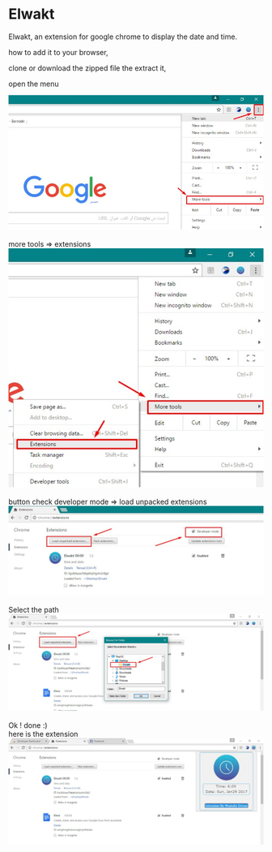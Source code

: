 # Elwakt
Elwakt, an extension for google chrome to display the date and time.

how to add it to your browser,

clone or download the zipped file the extract it,

open the menu

<div> 
<img src="https://github.com/Mustafa-Omran/Elwakt/blob/master/1.jpg" alt="menu" style="width=250px;height=150px;">
</div>

<br>
more tools => extensions
<br>
<div> 
<img src="https://github.com/Mustafa-Omran/Elwakt/blob/master/2.jpg" alt="menu" style="width=250px;height=150px;">
</div>
<br>
button check developer mode => load unpacked extensions
<br>
<div> 
<img src="https://github.com/Mustafa-Omran/Elwakt/blob/master/3.jpg" alt="menu" style="width=250px;height=150px;">
</div>
<br>
Select the path
<br>
<div> 
<img src="https://github.com/Mustafa-Omran/Elwakt/blob/master/4.jpg" alt="menu" style="width=250px;height=150px;">
</div>
<br>
Ok ! done :)
<br>
here is the extension 
<br>
<div> 
<img src="https://github.com/Mustafa-Omran/Elwakt/blob/master/5.jpg" alt="menu" style="width=250px;height=150px;">
</div>
